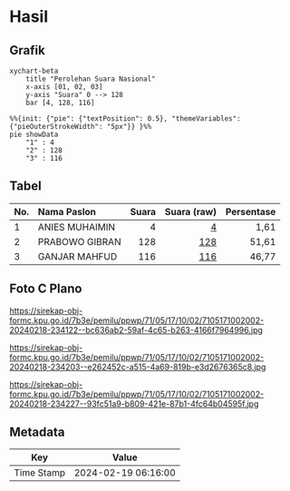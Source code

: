 # Hasil

## Grafik

```mermaid
xychart-beta
    title "Perolehan Suara Nasional"
    x-axis [01, 02, 03]
    y-axis "Suara" 0 --> 128
    bar [4, 128, 116]
```

```mermaid
%%{init: {"pie": {"textPosition": 0.5}, "themeVariables": {"pieOuterStrokeWidth": "5px"}} }%%
pie showData
    "1" : 4
    "2" : 128
    "3" : 116
```

## Tabel

| No. | Nama Paslon    | Suara | Suara (raw) | Persentase |
|:--- |:-------------- | -----:| -----------:| ----------:|
| 1   | ANIES MUHAIMIN | 4     | [4][p-1]    | 1,61       |
| 2   | PRABOWO GIBRAN | 128   | [128][p-2]  | 51,61      |
| 3   | GANJAR MAHFUD  | 116   | [116][p-3]  | 46,77      |


[p-1]: https://github.com/gigit-pemilu/pemilu-2024/blob/main/pilpres/hitung-suara/sub/71-sulawesi-utara/sub/05-minahasa-selatan/sub/17-amurang-barat/sub/1002-kawangkoan-bawah/sub/002-tps/sub/paslon-1.txt
[p-2]: https://github.com/gigit-pemilu/pemilu-2024/blob/main/pilpres/hitung-suara/sub/71-sulawesi-utara/sub/05-minahasa-selatan/sub/17-amurang-barat/sub/1002-kawangkoan-bawah/sub/002-tps/sub/paslon-2.txt
[p-3]: https://github.com/gigit-pemilu/pemilu-2024/blob/main/pilpres/hitung-suara/sub/71-sulawesi-utara/sub/05-minahasa-selatan/sub/17-amurang-barat/sub/1002-kawangkoan-bawah/sub/002-tps/sub/paslon-3.txt

## Foto C Plano

https://sirekap-obj-formc.kpu.go.id/7b3e/pemilu/ppwp/71/05/17/10/02/7105171002002-20240218-234122--bc636ab2-59af-4c65-b263-4166f7964996.jpg

https://sirekap-obj-formc.kpu.go.id/7b3e/pemilu/ppwp/71/05/17/10/02/7105171002002-20240218-234203--e262452c-a515-4a69-819b-e3d2676365c8.jpg

https://sirekap-obj-formc.kpu.go.id/7b3e/pemilu/ppwp/71/05/17/10/02/7105171002002-20240218-234227--93fc51a9-b809-421e-87b1-4fc64b04595f.jpg


## Metadata

| Key        | Value               |
| ---------- | ------------------- |
| Time Stamp | 2024-02-19 06:16:00 |



